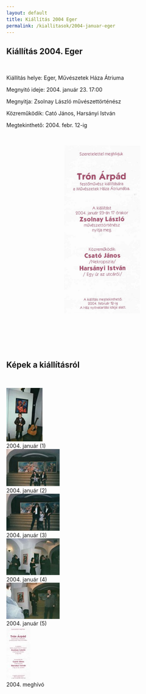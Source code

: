 ```yaml
---
layout: default
title: Kiállítás 2004 Eger
permalink: /kiallitasok/2004-januar-eger
---
```


<script>
	window.addEvent("domready", function () {
		new boxplus($$("a.phocagallerycboxplus"),{"theme":"darkrounded","autocenter":1,"autofit":1,"slideshow":4000,"loop":0,"captions":"bottom","thumbs":"inside","width":680,"height":531,"duration":250,"transition":"quad","contextmenu":1, phocamethod:1});
		new boxplus($$("a.phocagallerycboxplusi"),{"theme":"darkrounded","autocenter":1,"autofit":1,"slideshow":4000,"loop":0,"captions":"bottom","thumbs":"hide","width":680,"height":531,"duration":250,"transition":"quad","contextmenu":1, phocamethod:1});
		new boxplus($$("a.phocagallerycboxpluso"),{"theme":"darkrounded","autocenter":1,"autofit": false,"slideshow": false,"loop":false,"captions":"none","thumbs":"hide","width":680,"height":531,"duration":0,"transition":"linear","contextmenu":false, phocamethod:2});
	});
</script>

<article class="art-post"><div class="art-postcontent clearfix"><div id="phocagallery" class="pg-category-view pg-cv"><div id="pg-icons"></div><div style="clear:both"></div><div class="pg-cv-desc"><h1>Kiállítás 2004. Eger</h1>
<p>&nbsp;</p>
<p>Kiállítás helye: Eger, Művészetek Háza Átriuma</p>
<p>Megnyitó ideje: 2004. január 23. 17:00</p>
<p>Megnyitja: Zsolnay László művészettörténész</p>
<p>Közreműködik: Cató János, Harsányi István</p>
<p>Megtekinthető: 2004. febr. 12-ig</p>
<p>&nbsp;</p>
<p><img style="display: block; margin-left: auto; margin-right: auto;" src="images/kiallitasok/2014_1.jpg" alt="" width="200"></p>
<p>&nbsp;</p>
<p>&nbsp;</p>
<p>&nbsp;</p>
<h2>Képek a kiállításról</h2>
<p>&nbsp;</p></div>
<div id="pg-msnr-container">

<div class="pg-cv-box item">
 <div class="pg-cv-box-img pg-box1">
  <div class="pg-box2">
   <div class="pg-box3">
<a class="phocagallerycboxplus" title="2004. január (1)" href="images/fenykepek/thumbs/phoca_thumb_l_fenykep_2004_jan_1.jpg" rel="phocagallerycboxplus">
<img src="images/fenykepek/thumbs/phoca_thumb_m_fenykep_2004_jan_1.jpg" alt="" class="pg-image"></a>
</div></div></div>
<div class="pg-cv-name">2004. január (1)</div></div>


<div class="pg-cv-box item">
 <div class="pg-cv-box-img pg-box1">
  <div class="pg-box2">
   <div class="pg-box3">
<a class="phocagallerycboxplus" title="2004. január (2)" href="images/fenykepek/thumbs/phoca_thumb_l_fenykep_2004_jan_2.jpg" rel="phocagallerycboxplus"><img src="images/fenykepek/thumbs/phoca_thumb_m_fenykep_2004_jan_2.jpg" alt="" class="pg-image"></a>
</div></div></div>
<div class="pg-cv-name">2004. január (2)</div></div>


<div class="pg-cv-box item">
 <div class="pg-cv-box-img pg-box1">
  <div class="pg-box2">
   <div class="pg-box3">
<a class="phocagallerycboxplus" title="2004. január (3)" href="images/fenykepek/thumbs/phoca_thumb_l_fenykep_2004_jan_3.jpg" rel="phocagallerycboxplus"><img src="images/fenykepek/thumbs/phoca_thumb_m_fenykep_2004_jan_3.jpg" alt="" class="pg-image"></a>
</div></div></div>
<div class="pg-cv-name">2004. január (3)</div></div>


<div class="pg-cv-box item">
 <div class="pg-cv-box-img pg-box1">
  <div class="pg-box2">
   <div class="pg-box3">
<a class="phocagallerycboxplus" title="2004. január (4)" href="images/fenykepek/thumbs/phoca_thumb_l_fenykep_2004_jan_4.jpg" rel="phocagallerycboxplus"><img src="images/fenykepek/thumbs/phoca_thumb_m_fenykep_2004_jan_4.jpg" alt="" class="pg-image"></a>
</div></div></div>
<div class="pg-cv-name">2004. január (4)</div></div>


<div class="pg-cv-box item">
 <div class="pg-cv-box-img pg-box1">
  <div class="pg-box2">
   <div class="pg-box3">
<a class="phocagallerycboxplus" title="2004. január (5)" href="images/fenykepek/thumbs/phoca_thumb_l_fenykep_2004_jan_5.jpg" rel="phocagallerycboxplus"><img src="images/fenykepek/thumbs/phoca_thumb_m_fenykep_2004_jan_5.jpg" alt="" class="pg-image"></a>
</div></div></div>
<div class="pg-cv-name">2004. január (5)</div></div>


<div class="pg-cv-box item">
 <div class="pg-cv-box-img pg-box1">
  <div class="pg-box2">
   <div class="pg-box3">
<a class="phocagallerycboxplus" title="2004. meghívó" href="images/kiallitasok/thumbs/phoca_thumb_l_2014_1.jpg" rel="phocagallerycboxplus">
<img src="images/kiallitasok/thumbs/phoca_thumb_m_2014_1.jpg" alt="" class="pg-image"></a>
</div></div></div>
<div class="pg-cv-name">2004. meghívó</div></div>
